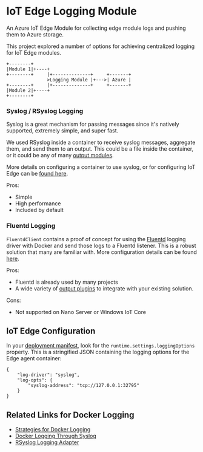 # IoT Edge Logging Module

An Azure IoT Edge Module for collecting edge module logs and pushing them to Azure storage.

This project explored a number of options for achieving centralized logging for IoT Edge modules.

    +--------+
    |Module 1|+----+
    +--------+     |+--------------+     +-------+
                   >Logging Module |+--->| Azure |
    +--------+     |+--------------+     +-------+
    |Module 2|+----+
    +--------+


### Syslog / RSyslog Logging

Syslog is a great mechanism for passing messages since it's natively supported, extremely simple, and super fast.

We used RSyslog inside a container to receive syslog messages, aggregate them, and send them to an output. This could be a file inside the container, or it could be any of many [output modules](https://www.rsyslog.com/doc/v8-stable/configuration/modules/idx_output.html).

More details on configuring a container to use syslog, or for configuring IoT Edge can be [found here](rsyslog-container/usage.md).

Pros:

* Simple
* High performance
* Included by default

### Fluentd Logging

`FluentdClient` contains a proof of concept for using the [Fluentd](https://www.fluentd.org/) logging driver with Docker and send those logs to a Fluentd listener. This is a robust solution that many are familiar with. More configuration details can be found [here](FluentdClient/usage.md).

Pros:

* Fluentd is already used by many projects
* A wide variety of [output plugins](https://www.fluentd.org/plugins/all) to integrate with your existing solution.

Cons:

* Not supported on Nano Server or Windows IoT Core


## IoT Edge Configuration

In your [deployment manifest](https://docs.microsoft.com/en-us/azure/iot-edge/module-composition#deployment-manifest-example), look for the `runtime.settings.loggingOptions` property. This is a stringified JSON containing the logging options for the Edge agent container:

    {
        "log-driver": "syslog",
        "log-opts": {
            "syslog-address": "tcp://127.0.0.1:32795"
        }
    }



## Related Links for Docker Logging
* [Strategies for Docker Logging](https://www.loggly.com/docs/strategies-for-docker-logging/)
* [Docker Logging Through Syslog](https://www.loggly.com/docs/docker-syslog/)
* [RSyslog Logging Adapter](https://www.rsyslog.com/using-the-syslog-receiver-module/)